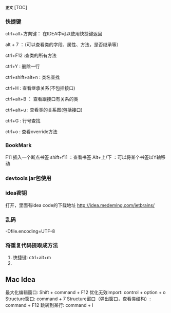 **`正文`**
[TOC]

### 快捷键

ctrl+alt+方向键： 在IDEA中可以使用快捷键返回

alt + 7 ：（可以查看类的字段、属性、方法，是否继承等）

ctrl+F12 :查类的所有方法

ctrl+Y : 删除一行

ctrl+shift+alt+n : 类名查找

ctrl+H : 查看继承关系(不包括接口)

ctrl+alt+B ： 查看跟接口有关系的类

ctrl+alt+u : 查看类的关系图(包括接口)

ctrl+G : 行号查找

ctrl+o : 查看override方法


### BookMark
F11 插入一个断点书签
shift+f11 ：查看书签
Alt+上/下 ：可以将某个书签以Y轴移动

### devtools jar包使用




### idea密钥
打开，里面有idea code的下载地址
http://idea.medeming.com/jetbrains/



### 乱码
-Dfile.encoding=UTF-8



### 将重复代码提取成方法
1. 快捷键: ctrl+alt+m
2. 




## Mac Idea
 最大化编辑窗口: Shift + command + F12
 优化无效import: control + option + o
 Structure窗口: command + 7
 Structure窗口（弹出窗口，查看类结构）: command + F12
 跳转到某行: command + l

